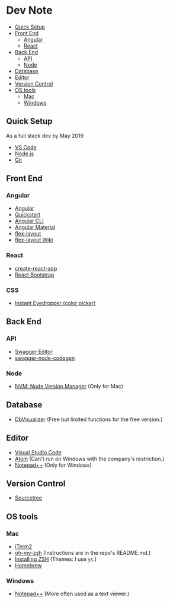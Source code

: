 # Dev Note

*  [Quick Setup](#quick-setup)
*  [Front End](#front-end)
    *  [Angular](#angular)
    *  [React](#react)
*  [Back End](#back-end)
    *  [API](#api)
    *  [Node](#node)
*  [Database](#database)
*  [Editor](#editor)
*  [Version Control](#version-control)
*  [OS tools](#os-tools)
    *  [Mac](#mac)
    *  [Windows](#windows)

## Quick Setup
As a full stack dev by May 2019
* [VS Code](https://code.visualstudio.com/)
* [Node.js](https://nodejs.org/en/)
* [Git](https://git-scm.com/)

## Front End
### Angular
* [Angular](https://angular.io/)
* [Quickstart](https://angular.io/guide/quickstart)
* [Angular CLI](https://cli.angular.io/)
* [Angular Material](https://material.angular.io/components/categories)
* [flex-layout](https://github.com/angular/flex-layout)
* [flex-layout Wiki](https://github.com/angular/flex-layout/wiki)

### React
* [create-react-app](https://github.com/facebook/create-react-app)
* [React Bootstrap](https://react-bootstrap.github.io/components/alerts)

### CSS
* [Instant Eyedropper (color picker)](http://instant-eyedropper.com/)

## Back End
### API
* [Swagger Editor](https://editor.swagger.io/)
* [swagger-node-codegen](https://www.npmjs.com/package/swagger-node-codegen)

### Node
* [NVM: Node Version Manager](https://github.com/nvm-sh/nvm) (Only for Mac)

## Database
* [DbVisualizer](https://www.dbvis.com/)
(Free but limited functions for the free version.)

## Editor
* [Visual Studio Code](https://code.visualstudio.com/)
* [Atom](https://atom.io/)
(Can't run on Windows with the company's restriction.)
* [Notepad++](https://notepad-plus-plus.org/)
(Only for Windows)

## Version Control
* [Sourcetree](https://www.sourcetreeapp.com/)

## OS tools
### Mac
* [iTerm2](https://www.iterm2.com/)
* [oh-my-zsh](https://github.com/robbyrussell/oh-my-zsh)
(Instructions are in the repo's README.md.)
* [Installing ZSH](https://github.com/robbyrussell/oh-my-zsh/wiki/Installing-ZSH)
(Themes: I use ```ys```.)
* [Homebrew](https://brew.sh/)

### Windows
* [Notepad++](https://notepad-plus-plus.org/)
(More often used as a text viewer.)
